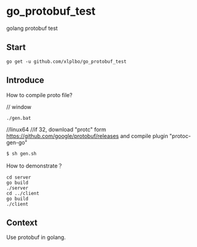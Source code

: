 # go_protobuf_test
golang protobuf test

## Start
```
go get -u github.com/xlplbo/go_protobuf_test
```

## Introduce
How to compile proto file?

// window
```
./gen.bat
```
//linux64 
//if 32, download "protc" form https://github.com/google/protobuf/releases and compile plugin "protoc-gen-go"
```
$ sh gen.sh
```

How to demonstrate？
```
cd server
go build
./server
cd ../client
go build
./client
```

## Context
Use protobuf in golang.

